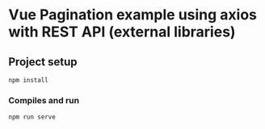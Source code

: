 # Vue Pagination example using axios with REST API (external libraries)

## Project setup

```
npm install
```

### Compiles and run

```
npm run serve
```
